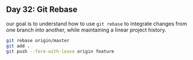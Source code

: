 ## Day 32: Git Rebase

our goal is to understand how to use `git rebase` to integrate changes from one branch into another, while maintaining a linear project history.

```bash
git rebase origin/master
git add .
git push --fore-with-lease origin feature
```

